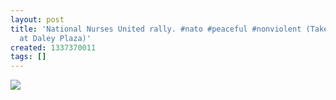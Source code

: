 ```yaml
---
layout: post
title: 'National Nurses United rally. #nato #peaceful #nonviolent (Taken with Instagram
  at Daley Plaza)'
created: 1337370011
tags: []
---
```

![](http://24.media.tumblr.com/tumblr_m48hazFgvL1rsr8w3o1_500.jpg)


